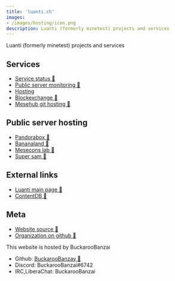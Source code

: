 ```yaml
---
title: 'luanti.ch'
images:
- /images/hosting/icon.png
description: Luanti (formerly minetest) projects and services
---
```


Luanti (formerly minetest) projects and services

## Services

* [Service status 🔗](https://status.luanti.ch)
* [Public server monitoring 🔗](https://monitoring.luanti.ch)
* [Hosting](../hosting)
* [Blockexchange 🔗](https://blockexchange.minetest.ch)
* [Mesehub git hosting 🔗](https://git.minetest.land)

## Public server hosting

* [Pandorabox 🔗](https://pandorabox.io)
* [Bananaland 🔗](https://bananaland.minetest.ch)
* [Mesecons lab 🔗](https://meseconslab.minetest.ch)
* [Super sam 🔗](https://supersam.minetest.ch)


## External links

* [Luanti main page 🔗](https://luanti.org)
* [ContentDB 🔗](https://content.luanti.org)

## Meta

* [Website source 🔗](https://github.com/luanti-ch/luanti.ch)
* [Organization on github 🔗](https://github.com/luanti-ch)

This website is hosted by BuckarooBanzai
* Github: [BuckarooBanzay 🔗](https://github.com/BuckarooBanzay)
* Discord: BuckarooBanzai#6742
* IRC,LiberaChat: BuckarooBanzai
